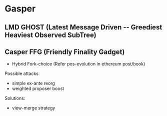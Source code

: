 # Gasper

## LMD GHOST (Latest Message Driven -- Greediest Heaviest Observed SubTree)

<!-- 
- What is lmd-ghost
- How subtree is selected
- fork-choice
- protocol 
-->

## Casper FFG (Friendly Finality Gadget)

<!-- 
- justified chain
- checkpoints and finality
- gst, gat, synchronised  
-->


- Hybrid Fork-choice (Refer pos-evolution in ethereum post/book)


Possible attacks

- simple ex-ante reorg
- weighted proposer boost

Solutions: 

- view-merge strategy